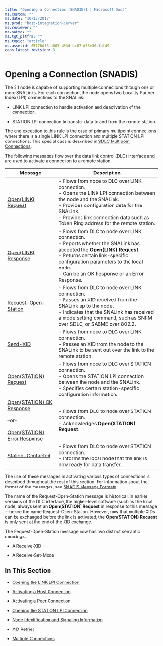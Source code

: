 ```yaml
---
title: "Opening a Connection (SNADIS)1 | Microsoft Docs"
ms.custom: ""
ms.date: "10/13/2017"
ms.prod: "host-integration-server"
ms.reviewer: ""
ms.suite: ""
ms.tgt_pltfrm: ""
ms.topic: "article"
ms.assetid: 65776df3-b005-493d-bc87-d53e30b1bf49
caps.latest.revision: 3
---
```

# Opening a Connection (SNADIS)
The 2.1 node is capable of supporting multiple connections through one or more SNALinks. For each connection, the node opens two Locality Partner Index (LPI) connections to the SNALink:  
  
-   LINK LPI connection to handle activation and deactivation of the connection.  
  
-   STATION LPI connection to transfer data to and from the remote station.  
  
 The one exception to this rule is the case of primary multipoint connections where there is a single LINK LPI connection and multiple STATION LPI connections. This special case is described in [SDLC Multipoint Connections](../core/sdlc-multipoint-connections.md).  
  
 The following messages flow over the data link control (DLC) interface and are used to activate a connection to a remote station.  
  
|Message|Description|  
|-------------|-----------------|  
|[Open(LINK) Request](../Topic/Open\(LINK\)%20Request2.md)|-   Flows from node to DLC over LINK connection.<br />-   Opens the LINK LPI connection between the node and the SNALink.<br />-   Provides configuration data for the SNALink.<br />-   Provides link connection data such as Token Ring address for the remote station.|  
|[Open(LINK) Response](../Topic/Open\(LINK\)%20Response1.md)|-   Flows from DLC to node over LINK connection.<br />-   Reports whether the SNALink has accepted the **Open(LINK) Request**.<br />-   Returns certain link-specific configuration parameters to the local node.<br />-   Can be an OK Response or an Error Response.|  
|[Request-Open-Station](../Topic/Request-Open-Station1.md)|-   Flows from DLC to node over LINK connection.<br />-   Passes an XID received from the SNALink up to the node.<br />-   Indicates that the SNALink has received a mode setting command, such as SNRM over SDLC, or SABME over 802.2.|  
|[Send-XID](../Topic/Send-XID2.md)|-   Flows from node to DLC over LINK connection.<br />-   Passes an XID from the node to the SNALink to be sent out over the link to the remote station.|  
|[Open(STATION) Request](../Topic/Open\(STATION\)%20Request1.md)|-   Flows from node to DLC over STATION connection.<br />-   Opens the STATION LPI connection between the node and the SNALink.<br />-   Specifies certain station-specific configuration information.|  
|[Open(STATION) OK Response](../Topic/Open\(STATION\)%20OResponse2.md)<br /><br /> –or–<br /><br /> [Open(STATION) Error Response](../Topic/Open\(STATION\)%20Error%20Response2.md)|-   Flows from DLC to node over STATION connection.<br />-   Acknowledges **Open(STATION) Request**.|  
|[Station-Contacted](../Topic/Station-Contacted2.md)|-   Flows from DLC to node over STATION connection.<br />-   Informs the local node that the link is now ready for data transfer.|  
  
 The use of these messages in activating various types of connections is described throughout the rest of this section. For information about the format of the messages, see [SNADIS Message Formats](../Topic/SNADIS%20Message%20Formats1.md).  
  
 The name of the Request-Open-Station message is historical. In earlier versions of the DLC interface, the higher-level software (such as the local node) always sent an **Open(STATION) Request** in response to this message—hence the name Request-Open-Station. However, now that multiple XIDs can be exchanged before the link is activated, the **Open(STATION) Request** is only sent at the end of the XID exchange.  
  
 The Request-Open-Station message now has two distinct semantic meanings:  
  
-   A Receive-XID  
  
-   A Receive-Set-Mode  
  
## In This Section  
  
-   [Opening the LINK LPI Connection](../core/opening-the-linlpi-connection.md)  
  
-   [Activating a Host Connection](../core/activating-a-host-connection-snadis.md)  
  
-   [Activating a Peer Connection](../core/activating-a-peer-connection-snadis.md)  
  
-   [Opening the STATION LPI Connection](../core/opening-the-station-lpi-connection.md)  
  
-   [Node Identification and Signaling Information](../core/node-identification-and-signaling-information.md)  
  
-   [XID Retries](../core/xid-retries.md)  
  
-   [Multiple Connections](../core/multiple-connections.md)